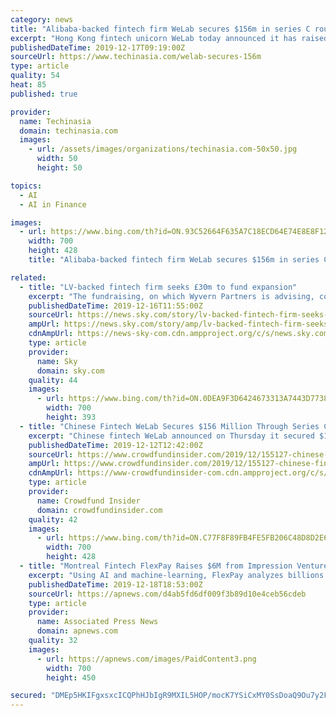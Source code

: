 ```yaml
---
category: news
title: "Alibaba-backed fintech firm WeLab secures $156m in series C round"
excerpt: "Hong Kong fintech unicorn WeLab today announced it has raised US$156 million in a series C ... Founded in 2013, WeLab is a virtual bank that uses risk management technology and AI to analyze unstructured mobile big data within seconds and provide financial services. It operates in Hong Kong, China, and Indonesia under different brands."
publishedDateTime: 2019-12-17T09:19:00Z
sourceUrl: https://www.techinasia.com/welab-secures-156m
type: article
quality: 54
heat: 85
published: true

provider:
  name: Techinasia
  domain: techinasia.com
  images:
    - url: /assets/images/organizations/techinasia.com-50x50.jpg
      width: 50
      height: 50

topics:
  - AI
  - AI in Finance

images:
  - url: https://www.bing.com/th?id=ON.93C52664F635A7C18ECD64E74E8E8F12
    width: 700
    height: 428
    title: "Alibaba-backed fintech firm WeLab secures $156m in series C round"

related:
  - title: "LV-backed fintech firm seeks £30m to fund expansion"
    excerpt: "The fundraising, on which Wyvern Partners is advising, comes during a period of rapid growth for fintech providers which use chatbots to advise customers on ... Its search for new funding comes as British-based AI companies in other sectors attract huge sums of funding. Babylon Health, which provides medical advice, raised hundreds of millions ..."
    publishedDateTime: 2019-12-16T11:55:00Z
    sourceUrl: https://news.sky.com/story/lv-backed-fintech-firm-seeks-30m-to-fund-expansion-11888129
    ampUrl: https://news.sky.com/story/amp/lv-backed-fintech-firm-seeks-30m-to-fund-expansion-11888129
    cdnAmpUrl: https://news-sky-com.cdn.ampproject.org/c/s/news.sky.com/story/amp/lv-backed-fintech-firm-seeks-30m-to-fund-expansion-11888129
    type: article
    provider:
      name: Sky
      domain: sky.com
    quality: 44
    images:
      - url: https://www.bing.com/th?id=ON.0DEA9F3D6424673313A7443D7738200F
        width: 700
        height: 393
  - title: "Chinese Fintech WeLab Secures $156 Million Through Series C Financing Round"
    excerpt: "Chinese fintech WeLab announced on Thursday it secured $156 million through its Series C ... “Using its proprietary risk management technology and advanced AI capabilities, WeLab effectively analyzes unstructured mobile big data within seconds to provide innovative financial services and offer consumer financing solutions for individual ..."
    publishedDateTime: 2019-12-12T12:42:00Z
    sourceUrl: https://www.crowdfundinsider.com/2019/12/155127-chinese-fintech-welab-secures-156-million-through-series-c-financing-round/
    ampUrl: https://www.crowdfundinsider.com/2019/12/155127-chinese-fintech-welab-secures-156-million-through-series-c-financing-round/amp/
    cdnAmpUrl: https://www-crowdfundinsider-com.cdn.ampproject.org/c/s/www.crowdfundinsider.com/2019/12/155127-chinese-fintech-welab-secures-156-million-through-series-c-financing-round/amp/
    type: article
    provider:
      name: Crowdfund Insider
      domain: crowdfundinsider.com
    quality: 42
    images:
      - url: https://www.bing.com/th?id=ON.C77F8F89FB4FE5FB206C48D8D2E62185
        width: 700
        height: 428
  - title: "Montreal Fintech FlexPay Raises $6M from Impression Ventures and BMO Capital Partners"
    excerpt: "Using AI and machine-learning, FlexPay analyzes billions of transaction records to reverse ... About Impression Ventures Impression Ventures is a VC firm focused on investing and leading deals in firms disrupting financial services (Fintech), raising late seed to early Series A round. Impression was founded in 2013 by entrepreneur Christian ..."
    publishedDateTime: 2019-12-18T18:53:00Z
    sourceUrl: https://apnews.com/d4ab5fd6df009f3b89d10e4ceb56cdeb
    type: article
    provider:
      name: Associated Press News
      domain: apnews.com
    quality: 32
    images:
      - url: https://apnews.com/images/PaidContent3.png
        width: 700
        height: 450

secured: "DMEp5HKIFgxsxcICQPhHJbIgR9MXIL5HOP/mocK7YSiCxMY0SsDoaQ9Ou7y2FevWdWHFgXzvM/nRWvbYs0JTmXf4e38IJGnWgd5ocYSm4nYV2Aojqhyt7uU9KLBU37FoGjHJ7Jj/qcaCm19qsyudx8rus8h3dN3DkBd0K8XtpAtYONG6QEVfzXrdS5C8iRZEGdboISVqNTyU9MKWcriJpy+mn4EMqfP5awGUwcYo3ga370KTppYQo80qfa09vyeBLwSWMq+XGRWXfvamIxN7zw==;vvVefBq8AkpARpZO6mSFJw=="
---
```


